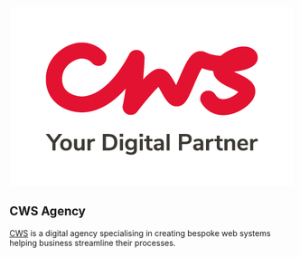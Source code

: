 <p align="center"><a href="https://cwsdigital.com" target="_blank"><img src="https://github.com/cwsdigital/.github/blob/main/assets/images/cws-logo.jpg?raw=true" width="500"></a></p>

## CWS Agency

[CWS](https://cwsdigital.com) is a digital agency specialising in creating bespoke web systems helping business streamline their processes. 

